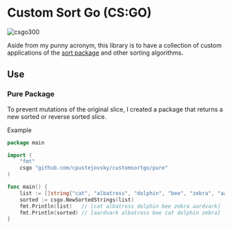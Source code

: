 # Custom Sort Go (CS:GO)
![csgo300](https://user-images.githubusercontent.com/24833119/201412479-de8f5718-0b42-48d3-94d5-6b849597a654.png)

Aside from my punny acronym, this library is to have a collection of custom applications of the [sort package](https://golang.org/pkg/sort) and other sorting algorithms.


## Use

### Pure Package

To prevent mutations of the original slice, I created a package that returns a new sorted or reverse sorted slice.

Example

```go
package main

import (
	"fmt"
	csgo "github.com/cpustejovsky/customsortgo/pure"
)

func main() {
	list := []string{"cat", "albatross", "dolphin", "bee", "zebra", "aardvark"}
	sorted := csgo.NewSortedStrings(list)
	fmt.Println(list)   // [cat albatross dolphin bee zebra aardvark]
	fmt.Println(sorted) // [aardvark albatross bee cat dolphin zebra]
}
```
